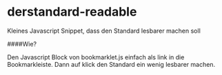 derstandard-readable
====================

Kleines Javascript Snippet, dass den Standard lesbarer machen soll


####Wie?

Den Javascript Block von bookmarklet.js einfach als link in die Bookmarkleiste. Dann auf klick den Standard ein wenig lesbarer machen.
